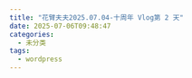 ```yaml
---
title: "花臂夫夫2025.07.04-十周年 Vlog第 2 天"
date: 2025-07-06T09:48:47
categories:
  - 未分类
tags:
  - wordpress
---
```





